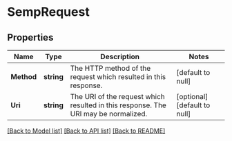 # SempRequest

## Properties
Name | Type | Description | Notes
------------ | ------------- | ------------- | -------------
**Method** | **string** | The HTTP method of the request which resulted in this response. | [default to null]
**Uri** | **string** | The URI of the request which resulted in this response. The URI may be normalized. | [optional] [default to null]

[[Back to Model list]](../README.md#documentation-for-models) [[Back to API list]](../README.md#documentation-for-api-endpoints) [[Back to README]](../README.md)

